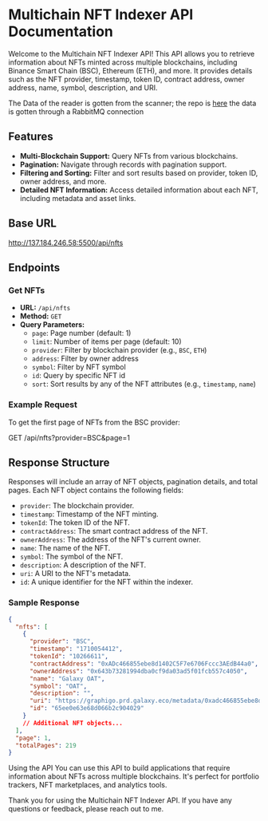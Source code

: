 # Multichain NFT Indexer API Documentation

Welcome to the Multichain NFT Indexer API! This API allows you to retrieve information about NFTs minted across multiple blockchains, including Binance Smart Chain (BSC), Ethereum (ETH), and more. It provides details such as the NFT provider, timestamp, token ID, contract address, owner address, name, symbol, description, and URI.

The Data of the reader is gotten from the scanner; the repo is [here](https://github.com/WrungCodes/nft.nft-scanner) the data is gotten through a RabbitMQ connection

## Features

- **Multi-Blockchain Support:** Query NFTs from various blockchains.
- **Pagination:** Navigate through records with pagination support.
- **Filtering and Sorting:** Filter and sort results based on provider, token ID, owner address, and more.
- **Detailed NFT Information:** Access detailed information about each NFT, including metadata and asset links.

## Base URL

http://137.184.246.58:5500/api/nfts


## Endpoints

### Get NFTs

- **URL:** `/api/nfts`
- **Method:** `GET`
- **Query Parameters:**
  - `page`: Page number (default: 1)
  - `limit`: Number of items per page (default: 10)
  - `provider`: Filter by blockchain provider (e.g., `BSC`, `ETH`)
  - `address`: Filter by owner address
  - `symbol`: Filter by NFT symbol
  - `id`: Query by specific NFT id
  - `sort`: Sort results by any of the NFT attributes (e.g., `timestamp`, `name`)

### Example Request

To get the first page of NFTs from the BSC provider:

GET /api/nfts?provider=BSC&page=1


## Response Structure

Responses will include an array of NFT objects, pagination details, and total pages. Each NFT object contains the following fields:

- `provider`: The blockchain provider.
- `timestamp`: Timestamp of the NFT minting.
- `tokenId`: The token ID of the NFT.
- `contractAddress`: The smart contract address of the NFT.
- `ownerAddress`: The address of the NFT's current owner.
- `name`: The name of the NFT.
- `symbol`: The symbol of the NFT.
- `description`: A description of the NFT.
- `uri`: A URI to the NFT's metadata.
- `id`: A unique identifier for the NFT within the indexer.

### Sample Response

```json
{
  "nfts": [
    {
      "provider": "BSC",
      "timestamp": "1710054412",
      "tokenId": "10266611",
      "contractAddress": "0xADc466855ebe8d1402C5F7e6706Fccc3AEdB44a0",
      "ownerAddress": "0x643b73281994dba0cf9da03ad5f01fcb557c4050",
      "name": "Galaxy OAT",
      "symbol": "OAT",
      "description": "",
      "uri": "https://graphigo.prd.galaxy.eco/metadata/0xadc466855ebe8d1402c5f7e6706fccc3aedb44a0/10266611.json",
      "id": "65ee0e63e68d066b2c904029"
    }
    // Additional NFT objects...
  ],
  "page": 1,
  "totalPages": 219
}
```

Using the API
You can use this API to build applications that require information about NFTs across multiple blockchains. It's perfect for portfolio trackers, NFT marketplaces, and analytics tools.

Thank you for using the Multichain NFT Indexer API. If you have any questions or feedback, please reach out to me.
